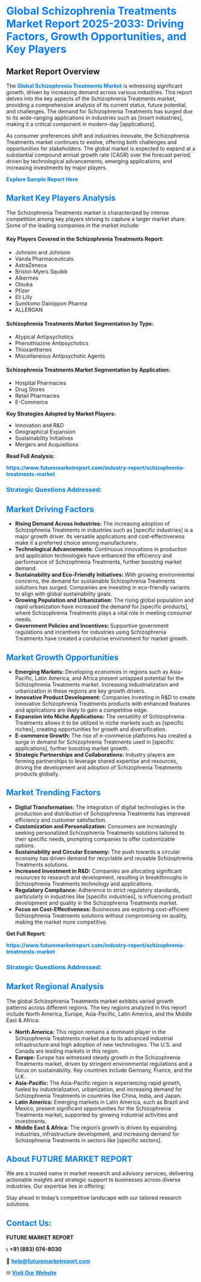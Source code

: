 <h1 style="color: #007BFF;">Global Schizophrenia Treatments Market Report 2025-2033: Driving Factors, Growth Opportunities, and Key Players</h1>

<section id="overview">
<h2>Market Report Overview</h2>
<p>The <a href="https://www.futuremarketreport.com/industry-report/schizophrenia-treatments-market" style="color: #007BFF; text-decoration: none;"><strong>Global Schizophrenia Treatments Market</strong></a> is witnessing significant growth, driven by increasing demand across various industries. This report delves into the key aspects of the Schizophrenia Treatments market, providing a comprehensive analysis of its current status, future potential, and challenges. The demand for Schizophrenia Treatments has surged due to its wide-ranging applications in industries such as [insert industries], making it a critical component in modern-day [applications].</p>
<p>As consumer preferences shift and industries innovate, the Schizophrenia Treatments market continues to evolve, offering both challenges and opportunities for stakeholders. The global market is expected to expand at a substantial compound annual growth rate (CAGR) over the forecast period, driven by technological advancements, emerging applications, and increasing investments by major players.</p>
</section>

<section id="overview">
<p><a href="https://www.futuremarketreport.com/request-sample/reportId=77291" style="color: #007BFF; text-decoration: none;"><strong>Explore Sample Report Here</strong></a></p>
</section>

<section id="key-players">
<h2 style="color: #007BFF;">Market Key Players Analysis</h2>
<p>The Schizophrenia Treatments market is characterized by intense competition among key players striving to capture a larger market share. Some of the leading companies in the market include:</p>
<h4>Key Players Covered in the Schizophrenia Treatments Report:</h4>
<ul><li>Johnson and Johnson</li><li>Vanda Pharmaceuticals</li><li>AstraZeneca</li><li>Bristol-Myers Squibb</li><li>Alkermes</li><li>Otsuka</li><li>Pfizer</li><li>Eli Lilly</li><li>Sumitomo Dainippon Pharma</li><li>ALLERGAN</li></ul>
<h4>Schizophrenia Treatments Market Segmentation by Type:</h4>
<ul><li>Atypical Antipsychotics</li><li>Phenothiazine Antipsychotics</li><li>Thioxanthenes</li><li>Miscellaneous Antipsychotic Agents</li></ul>

<h4>Schizophrenia Treatments Market Segmentation by Application:</h4>
<ul><li>Hospital Pharmacies</li><li>Drug Stores</li><li>Retail Pharmacies</li><li>E-Commerce</li></ul>
<p><strong>Key Strategies Adopted by Market Players:</strong></p>
<ul>
<li>Innovation and R&D</li>
<li>Geographical Expansion</li>
<li>Sustainability Initiatives</li>
<li>Mergers and Acquisitions</li>
</ul>
</section>

<section>
<p><strong>Read Full Analysis: </strong></p><a href="https://www.futuremarketreport.com/industry-report/schizophrenia-treatments-market" style="color: #007BFF; text-decoration: none;"><strong>https://www.futuremarketreport.com/industry-report/schizophrenia-treatments-market</strong></a>
<h3 style="color: #007BFF;">Strategic Questions Addressed:</h3>
</section>

<section id="driving-factors">
<h2 style="color: #007BFF;">Market Driving Factors</h2>
<ul>
<li><strong>Rising Demand Across Industries:</strong> The increasing adoption of Schizophrenia Treatments in industries such as [specific industries] is a major growth driver. Its versatile applications and cost-effectiveness make it a preferred choice among manufacturers.</li>
<li><strong>Technological Advancements:</strong> Continuous innovations in production and application technologies have enhanced the efficiency and performance of Schizophrenia Treatments, further boosting market demand.</li>
<li><strong>Sustainability and Eco-Friendly Initiatives:</strong> With growing environmental concerns, the demand for sustainable Schizophrenia Treatments solutions has surged. Companies are investing in eco-friendly variants to align with global sustainability goals.</li>
<li><strong>Growing Population and Urbanization:</strong> The rising global population and rapid urbanization have increased the demand for [specific products], where Schizophrenia Treatments plays a vital role in meeting consumer needs.</li>
<li><strong>Government Policies and Incentives:</strong> Supportive government regulations and incentives for industries using Schizophrenia Treatments have created a conducive environment for market growth.</li>
</ul>
</section>

<section id="growth-opportunities">
<h2 style="color: #007BFF;">Market Growth Opportunities</h2>
<ul>
<li><strong>Emerging Markets:</strong> Developing economies in regions such as Asia-Pacific, Latin America, and Africa present untapped potential for the Schizophrenia Treatments market. Increasing industrialization and urbanization in these regions are key growth drivers.</li>
<li><strong>Innovative Product Development:</strong> Companies investing in R&D to create innovative Schizophrenia Treatments products with enhanced features and applications are likely to gain a competitive edge.</li>
<li><strong>Expansion into Niche Applications:</strong> The versatility of Schizophrenia Treatments allows it to be utilized in niche markets such as [specific niches], creating opportunities for growth and diversification.</li>
<li><strong>E-commerce Growth:</strong> The rise of e-commerce platforms has created a surge in demand for Schizophrenia Treatments used in [specific applications], further boosting market growth.</li>
<li><strong>Strategic Partnerships and Collaborations:</strong> Industry players are forming partnerships to leverage shared expertise and resources, driving the development and adoption of Schizophrenia Treatments products globally.</li>
</ul>
</section>

<section id="trending-factors">
<h2 style="color: #007BFF;">Market Trending Factors</h2>
<ul>
<li><strong>Digital Transformation:</strong> The integration of digital technologies in the production and distribution of Schizophrenia Treatments has improved efficiency and customer satisfaction.</li>
<li><strong>Customization and Personalization:</strong> Consumers are increasingly seeking personalized Schizophrenia Treatments solutions tailored to their specific needs, prompting companies to offer customizable options.</li>
<li><strong>Sustainability and Circular Economy:</strong> The push towards a circular economy has driven demand for recyclable and reusable Schizophrenia Treatments solutions.</li>
<li><strong>Increased Investment in R&D:</strong> Companies are allocating significant resources to research and development, resulting in breakthroughs in Schizophrenia Treatments technology and applications.</li>
<li><strong>Regulatory Compliance:</strong> Adherence to strict regulatory standards, particularly in industries like [specific industries], is influencing product development and quality in the Schizophrenia Treatments market.</li>
<li><strong>Focus on Cost-Effectiveness:</strong> Businesses are exploring cost-efficient Schizophrenia Treatments solutions without compromising on quality, making the market more competitive.</li>
</ul>
</section>

<section>
<p><strong>Get Full Report: </strong></p><a href="https://www.futuremarketreport.com/industry-report/schizophrenia-treatments-market" style="color: #007BFF; text-decoration: none;"><strong>https://www.futuremarketreport.com/industry-report/schizophrenia-treatments-market</strong></a>
<h3 style="color: #007BFF;">Strategic Questions Addressed:</h3>
</section>


<section id="regional-analysis">
<h2 style="color: #007BFF;">Market Regional Analysis</h2>
<p>The global Schizophrenia Treatments market exhibits varied growth patterns across different regions. The key regions analyzed in this report include North America, Europe, Asia-Pacific, Latin America, and the Middle East & Africa:</p>
<ul>
<li><strong>North America:</strong> This region remains a dominant player in the Schizophrenia Treatments market due to its advanced industrial infrastructure and high adoption of new technologies. The U.S. and Canada are leading markets in this region.</li>
<li><strong>Europe:</strong> Europe has witnessed steady growth in the Schizophrenia Treatments market, driven by stringent environmental regulations and a focus on sustainability. Key countries include Germany, France, and the U.K.</li>
<li><strong>Asia-Pacific:</strong> The Asia-Pacific region is experiencing rapid growth, fueled by industrialization, urbanization, and increasing demand for Schizophrenia Treatments in countries like China, India, and Japan.</li>
<li><strong>Latin America:</strong> Emerging markets in Latin America, such as Brazil and Mexico, present significant opportunities for the Schizophrenia Treatments market, supported by growing industrial activities and investments.</li>
<li><strong>Middle East & Africa:</strong> The region’s growth is driven by expanding industries, infrastructure development, and increasing demand for Schizophrenia Treatments in sectors like [specific sectors].</li>
</ul>
</section>

<footer>
<h2 style="color: #007BFF;">About FUTURE MARKET REPORT</h2>
<p>We are a trusted name in market research and advisory services, delivering actionable insights and strategic support to businesses across diverse industries. Our expertise lies in offering:</p>

<p>Stay ahead in today’s competitive landscape with our tailored research solutions.</p>

<h2 style="color: #007BFF;">Contact Us:</h2>
<p><strong>FUTURE MARKET REPORT</strong></p>
<p>📞 <strong>+91 (883) 074-8030</strong></p>
<p>📧 <strong><a href="mailto:help@futuremarketreport.com" style="color: #007BFF;">help@futuremarketreport.com</a></strong></p>
<p>🌐 <strong><a href="https://www.futuremarketreport.com/" style="color: #007BFF;">Visit Our Website</a></strong></p>
</footer>